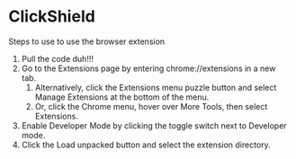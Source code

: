 # ClickShield

Steps to use to use the browser extension
1. Pull the code duh!!!
2. Go to the Extensions page by entering chrome://extensions in a new tab.
    1. Alternatively, click the Extensions menu puzzle button and select Manage Extensions at the bottom of the menu.
    2. Or, click the Chrome menu, hover over More Tools, then select Extensions.
3. Enable Developer Mode by clicking the toggle switch next to Developer mode.
4. Click the Load unpacked button and select the extension directory.
